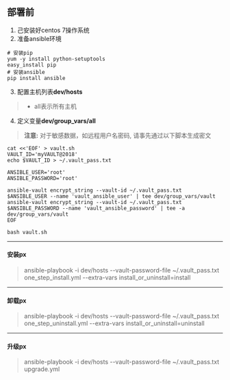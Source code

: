 ## 部署前 ##
1. 己安装好centos 7操作系统
2. 准备ansible环境

``` shell
# 安装pip
yum -y install python-setuptools
easy_install pip
# 安装ansible
pip install ansible
```

3. 配置主机列表**dev/hosts**
> - all表示所有主机
4. 定义变量**dev/group_vars/all**
> **注意:** 对于敏感数据，如远程用户名密码, 请事先通过以下脚本生成密文
``` shell
cat <<'EOF' > vault.sh
VAULT_ID='myVAULT@2018'
echo $VAULT_ID > ~/.vault_pass.txt

ANSIBLE_USER='root'
ANSIBLE_PASSWORD='root'

ansible-vault encrypt_string --vault-id ~/.vault_pass.txt $ANSIBLE_USER --name 'vault_ansible_user' | tee dev/group_vars/vault
ansible-vault encrypt_string --vault-id ~/.vault_pass.txt $ANSIBLE_PASSWORD --name 'vault_ansible_password' | tee -a dev/group_vars/vault
EOF

bash vault.sh
```





-------------------------------------------------------------------------------
#### 安装px ####
> ansible-playbook -i dev/hosts --vault-password-file ~/.vault_pass.txt one_step_install.yml --extra-vars install_or_uninstall=install





-------------------------------------------------------------------------------
#### 卸载px ####
> ansible-playbook -i dev/hosts --vault-password-file ~/.vault_pass.txt one_step_uninstall.yml --extra-vars install_or_uninstall=uninstall





-------------------------------------------------------------------------------
#### 升级px ####
> ansible-playbook -i dev/hosts --vault-password-file ~/.vault_pass.txt upgrade.yml
